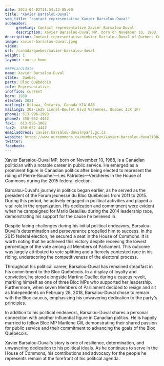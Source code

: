 ```yaml
---
date: 2023-04-02T11:54:12-05:00
title: "Xavier Barsalou-Duval"
seo_title: "contact representative Xavier Barsalou-Duval"
subheader:
     greeting: Contact representative Xavier Barsalou-Duval
     description: Xavier Barsalou-Duval MP, born on November 10, 1988, is a Canadian politician with a notable career in public service.
description: Contact representative Xavier Barsalou-Duval of Quebec. Contact information for Xavier Barsalou-Duval includes email address, phone number, and mailing address.
image: xavier-barsalou-duval.jpeg
video:
url: /canada/quebec/xavier-barsalou-duval
weight: 1
layout: course_home

####candidate
name: Xavier Barsalou-Duval
state:	Quebec
party: Bloc Québécois
role: Representative
inoffice: current
born: 1988
elected: 2021
mailing1: Ottawa, Ontario, Canada K1A 0A6
mailing2: 202-1625 Lionel-Boulet Blvd Varennes, Quebec J3X 1P7
phone1: 613-996-2998
phone2: 450-652-4442
fax1:  613-995-1062
fax2:  450-652-4447
emailaddress: xavier.barsalou-duval@parl.gc.ca
website: https://www.ourcommons.ca/members/en/xavier-barsalou-duval(88422)
twitter:
facebook:
---
```


Xavier Barsalou-Duval MP, born on November 10, 1988, is a Canadian politician with a notable career in public service. He emerged as a prominent figure in Canadian politics after being elected to represent the riding of Pierre-Boucher—Les Patriotes—Verchères in the House of Commons during the 2015 federal election.

Barsalou-Duval's journey in politics began earlier, as he served as the president of the Forum jeunesse du Bloc Québécois from 2011 to 2015. During this period, he actively engaged in political activities and played a vital role in the organization. His dedication and commitment were evident when he campaigned for Mario Beaulieu during the 2014 leadership race, demonstrating his support for the cause he believed in.

Despite facing challenges during his initial political endeavors, Barsalou-Duval's determination and perseverance propelled him to success. In the 2015 federal election, he secured a seat in the House of Commons. It is worth noting that he achieved this victory despite receiving the lowest percentage of the vote among all Members of Parliament. This outcome was largely attributed to vote splitting and a fiercely contested race in his riding, underscoring the competitiveness of the electoral process.

Throughout his political career, Barsalou-Duval has remained steadfast in his commitment to the Bloc Québécois. In a display of loyalty and conviction, he stood alongside Martine Ouellet during a caucus revolt, marking himself as one of three Bloc MPs who supported her leadership. Furthermore, when seven Members of Parliament decided to resign and sit as Independents on February 28, 2018, Barsalou-Duval chose to remain with the Bloc caucus, emphasizing his unwavering dedication to the party's principles.

In addition to his political endeavors, Barsalou-Duval shares a personal connection with another influential figure in Canadian politics. He is happily married to fellow Bloc MP Marilène Gill, demonstrating their shared passion for public service and their commitment to advancing the goals of the Bloc Québécois.

Xavier Barsalou-Duval's story is one of resilience, determination, and unwavering dedication to his political ideals. As he continues to serve in the House of Commons, his contributions and advocacy for the people he represents remain at the forefront of his political agenda.
